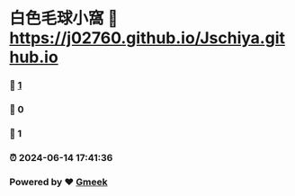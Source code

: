 # 白色毛球小窩 :link: https://j02760.github.io/Jschiya.github.io 
### :page_facing_up: [1](https://j02760.github.io/Jschiya.github.io/tag.html) 
### :speech_balloon: 0 
### :hibiscus: 1 
### :alarm_clock: 2024-06-14 17:41:36 
### Powered by :heart: [Gmeek](https://github.com/Meekdai/Gmeek)
